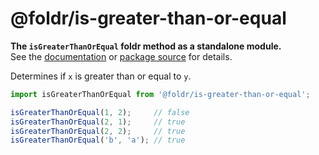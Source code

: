 # @foldr/is-greater-than-or-equal

**The `isGreaterThanOrEqual` foldr method as a standalone module.**    
See the [documentation](http://foldr.com/0.0.0/is-greater-than-or-equal) or [package source](https:/github.com/CloudVessel/foldr/blob/master/packages/categories/is-greater-than-or-equal/src/index.js) for details.

Determines if `x` is greater than or equal to `y`.

```js
import isGreaterThanOrEqual from '@foldr/is-greater-than-or-equal';

isGreaterThanOrEqual(1, 2);     // false
isGreaterThanOrEqual(2, 1);     // true
isGreaterThanOrEqual(2, 2);     // true
isGreaterThanOrEqual('b', 'a'); // true
```
